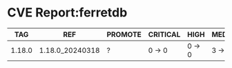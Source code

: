 # CVE Report:ferretdb
|  TAG   |       REF       | PROMOTE | CRITICAL |  HIGH  | MEDIUM |  LOW   | UNKNOWN |
|--------|-----------------|---------|----------|--------|--------|--------|---------|
| 1.18.0 | 1.18.0_20240318 | ?       | 0 -> 0   | 0 -> 0 | 3 -> 3 | 0 -> 0 | 0 -> 0  |
